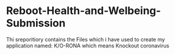 # Reboot-Health-and-Welbeing-Submission
Thi sreporitiory contains the Files which i have used to create my application named: K/O-RONA which means Knockout coronavirus
